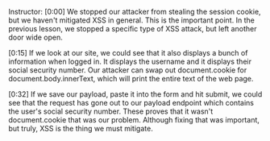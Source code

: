 Instructor: [0:00] We stopped our attacker from stealing the session cookie, but we haven't mitigated XSS in general. This is the important point. In the previous lesson, we stopped a specific type of XSS attack, but left another door wide open.

[0:15] If we look at our site, we could see that it also displays a bunch of information when logged in. It displays the username and it displays their social security number. Our attacker can swap out document.cookie for document.body.innerText, which will print the entire text of the web page.

[0:32] If we save our payload, paste it into the form and hit submit, we could see that the request has gone out to our payload endpoint which contains the user's social security number. These proves that it wasn't document.cookie that was our problem. Although fixing that was important, but truly, XSS is the thing we must mitigate.
